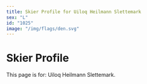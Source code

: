 ```yaml
---
title: Skier Profile for Uiloq Heilmann Slettemark
sex: "L"
id: "1025"
image: "/img/flags/den.svg" 
---
```


# Skier Profile

This page is for: Uiloq Heilmann Slettemark.
    